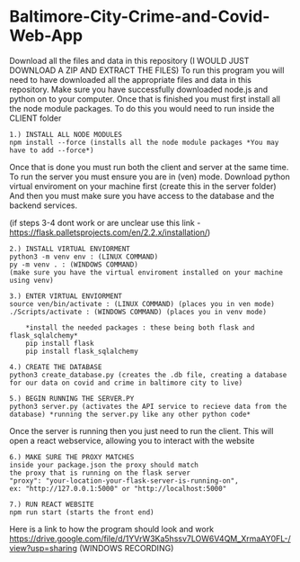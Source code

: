 # Baltimore-City-Crime-and-Covid-Web-App

Download all the files and data in this repository (I WOULD JUST DOWNLOAD A ZIP AND EXTRACT THE FILES)
To run this program you will need to have downloaded all the appropriate files and data in this repository. Make sure you have successfully downloaded node.js and python on to your computer. Once that is finished you must first install all the node module packages. To do this you would need to run inside the CLIENT folder
  
    1.) INSTALL ALL NODE MODULES
    npm install --force (installs all the node module packages *You may have to add --force*)
  
Once that is done you must run both the client and server at the same time.
To run the server you must ensure you are in (ven) mode. Download python virtual enviroment on your machine first
(create this in the server folder) And then you must make sure you have access to the database and the backend services.

(if steps 3-4 dont work or are unclear use this link - https://flask.palletsprojects.com/en/2.2.x/installation/)

    2.) INSTALL VIRTUAL ENVIORMENT 
    python3 -m venv env : (LINUX COMMAND) 
    py -m venv . : (WINDOWS COMMAND) 
    (make sure you have the virtual enviroment installed on your machine using venv)
    
    3.) ENTER VIRTUAL ENVIORMENT
    source ven/bin/activate : (LINUX COMMAND) (places you in ven mode)
    ./Scripts/activate : (WINDOWS COMMAND) (places you in venv mode)
    
        *install the needed packages : these being both flask and flask_sqlalchemy*
        pip install flask
        pip install flask_sqlalchemy
        
    4.) CREATE THE DATABASE
    python3 create_database.py (creates the .db file, creating a database for our data on covid and crime in baltimore city to live)

    5.) BEGIN RUNNING THE SERVER.PY
    python3 server.py (activates the API service to recieve data from the database) *running the server.py like any other python code*
  
Once the server is running then you just need to run the client.
This will open a react webservice, allowing you to interact with the website

    6.) MAKE SURE THE PROXY MATCHES
    inside your package.json the proxy should match 
    the proxy that is running on the flask server
    "proxy": "your-location-your-flask-server-is-running-on",
    ex: "http://127.0.0.1:5000" or "http://localhost:5000"
    
    7.) RUN REACT WEBSITE
    npm run start (starts the front end)
  
Here is a link to how the program should look and work
https://drive.google.com/file/d/1YVrW3Ka5hssv7LOW6V4QM_XrmaAY0FL-/view?usp=sharing (WINDOWS RECORDING)
